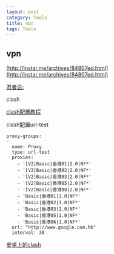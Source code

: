 ```yaml
---
layout: post
category: Tools
title: vpn
tags: Tools
---
```


## vpn

[http://instar.me/archives/84807ed.html](http://instar.me/archives/84807ed.html)



[忍者云:](https://renzhe.cloud/user) 



clash



[clash配置教程](https://lancellc.gitbook.io/clash/clash-config-file/an-example-configuration-file)



clash配置url-test

```
proxy-groups:
-
  name: Proxy
  type: url-test
  proxies:
    - '[V2]Basic|香港01|2.0|NF*'
    - '[V2]Basic|香港02|2.0|NF*'
    - '[V2]Basic|香港03|2.0|NF*'
    - '[V2]Basic|香港05|2.0|NF*'
    - '[V2]Basic|香港08|2.0|NF*'
    - 'Basic|香港01|1.0|NF*'
    - 'Basic|香港02|1.0|NF*'
    - 'Basic|香港03|1.0|NF*'
    - 'Basic|香港05|1.0|NF*'
    - 'Basic|香港06|1.0|NF*'
  url: "http://www.google.com.hk"
  interval: 30
```



[安卓上的clash](https://10101.io/2020/02/05/how-to-use-clash-for-android)
